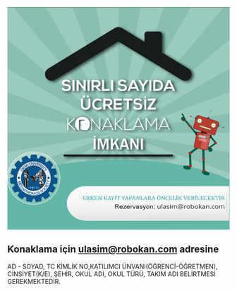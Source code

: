 ![konakalama19.png](konakalama19.png)

## Konaklama için ulasim@robokan.com adresine 
AD - SOYAD,	TC KİMLİK NO,KATILIMCI ÜNVANI(ÖĞRENCİ-ÖĞRETMEN),	CİNSİYET(K/E),	ŞEHİR,	OKUL ADI,	OKUL TÜRÜ,	TAKIM ADI BELİRTMESİ GEREKMEKTEDİR.
